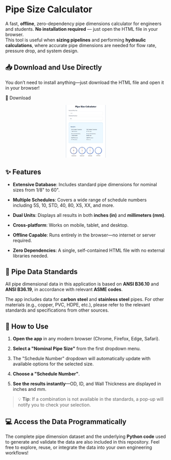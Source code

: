 
Pipe Size Calculator
====================

A fast, **offline**, zero-dependency pipe dimensions calculator for engineers and students. **No installation required** — just open the HTML file in your browser.  
This tool is useful when **sizing pipelines** and performing **hydraulic calculations**, where accurate pipe dimensions are needed for flow rate, pressure drop, and system design.

📥 Download and Use Directly
----------------------------

You don’t need to install anything—just download the HTML file and open it in your browser!

🔗 Download

<div align="center">
  <img src="/images/Screenshot1.png" alt="app interface" width="25%"/>
</div>

✨ Features
----------

*   **Extensive Database**: Includes standard pipe dimensions for nominal sizes from 1/8" to 60".
    
*   **Multiple Schedules**: Covers a wide range of schedule numbers including 5S, 10, STD, 40, 80, XS, XX, and more.
    
*   **Dual Units**: Displays all results in both **inches (in)** and **millimeters (mm)**.
    
*   **Cross-platform**: Works on mobile, tablet, and desktop.
    
*   **Offline Capable**: Runs entirely in the browser—no internet or server required.
    
*   **Zero Dependencies**: A single, self-contained HTML file with no external libraries needed.
    

📘 Pipe Data Standards
----------------------

All pipe dimensional data in this application is based on **ANSI B36.10** and **ANSI B36.19**, in accordance with relevant **ASME codes**.  

The app includes data for **carbon steel** and **stainless steel** pipes. For other materials (e.g., copper, PVC, HDPE, etc.), please refer to the relevant standards and specifications from other sources.

🚀 How to Use
-------------

1.  **Open the app** in any modern browser (Chrome, Firefox, Edge, Safari).
    
2.  **Select a "Nominal Pipe Size"** from the first dropdown menu.
    
3.  The "Schedule Number" dropdown will automatically update with available options for the selected size.
    
4.  **Choose a "Schedule Number"**.
    
5.  **See the results instantly**—OD, ID, and Wall Thickness are displayed in inches and mm.
    

> 💡 **Tip**: If a combination is not available in the standards, a pop-up will notify you to check your selection.

💻 Access the Data Programmatically
-----------------------------------

The complete pipe dimension dataset and the underlying **Python code** used to generate and validate the data are also included in this repository. Feel free to explore, reuse, or integrate the data into your own engineering workflows!
